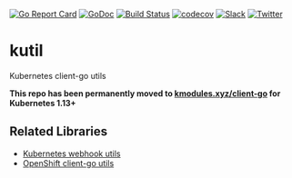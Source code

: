 [![Go Report Card](https://goreportcard.com/badge/github.com/appscode/kutil)](https://goreportcard.com/report/github.com/appscode/kutil)
[![GoDoc](https://godoc.org/github.com/appscode/kutil?status.svg "GoDoc")](https://godoc.org/github.com/appscode/kutil)
[![Build Status](https://travis-ci.org/appscode/kutil.svg?branch=master)](https://travis-ci.org/appscode/kutil)
[![codecov](https://codecov.io/gh/appscode/kutil/branch/master/graph/badge.svg)](https://codecov.io/gh/appscode/kutil)
[![Slack](https://slack.appscode.com/badge.svg)](https://slack.appscode.com)
[![Twitter](https://img.shields.io/twitter/follow/appscodehq.svg?style=social&logo=twitter&label=Follow)](https://twitter.com/intent/follow?screen_name=AppsCodeHQ)

# kutil
Kubernetes client-go utils

**This repo has been permanently moved to [kmodules.xyz/client-go](https://github.com/kmodules/client-go) for Kubernetes 1.13+**

## Related Libraries
- [Kubernetes webhook utils](https://github.com/appscode/kubernetes-webhook-util)
- [OpenShift client-go utils](https://github.com/appscode/ocutil)

